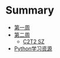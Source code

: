 # Summary
- [第一周](0MOOC/Week0.md)
- [第二周](0MOOC/Week1.md)
	- [C2T2 SZ](0MOOC/Week1_C2T2.md) 
- [Python学习资源](0MOOC/py.md)